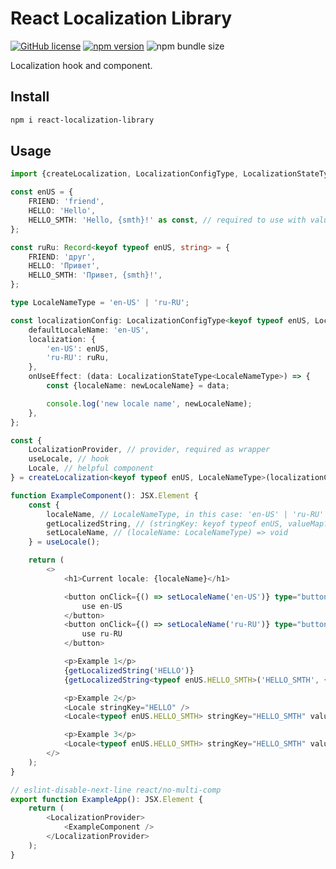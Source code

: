 # React Localization Library

[![GitHub license](https://img.shields.io/npm/l/react-localization-library)](https://github.com/webbestmaster/react-localization-library/blob/master/license)
[![npm version](https://img.shields.io/npm/v/react-localization-library.svg?style=flat)](https://www.npmjs.com/package/react-localization-library)
![npm bundle size](https://img.shields.io/bundlephobia/minzip/react-localization-library)
<!-- [![GitHub stars](https://img.shields.io/github/stars/webbestmaster/react-localization-library?style=social&maxAge=2592000)](https://github.com/webbestmaster/react-localization-library/) -->

Localization hook and component.

## Install

```bash
npm i react-localization-library
```

## Usage
```typescript jsx
import {createLocalization, LocalizationConfigType, LocalizationStateType} from 'react-localization-library';

const enUS = {
    FRIEND: 'friend',
    HELLO: 'Hello',
    HELLO_SMTH: 'Hello, {smth}!' as const, // required to use with value map
};

const ruRu: Record<keyof typeof enUS, string> = {
    FRIEND: 'друг',
    HELLO: 'Привет',
    HELLO_SMTH: 'Привет, {smth}!',
};

type LocaleNameType = 'en-US' | 'ru-RU';

const localizationConfig: LocalizationConfigType<keyof typeof enUS, LocaleNameType> = {
    defaultLocaleName: 'en-US',
    localization: {
        'en-US': enUS,
        'ru-RU': ruRu,
    },
    onUseEffect: (data: LocalizationStateType<LocaleNameType>) => {
        const {localeName: newLocaleName} = data;

        console.log('new locale name', newLocaleName);
    },
};

const {
    LocalizationProvider, // provider, required as wrapper
    useLocale, // hook
    Locale, // helpful component
} = createLocalization<keyof typeof enUS, LocaleNameType>(localizationConfig);

function ExampleComponent(): JSX.Element {
    const {
        localeName, // LocaleNameType, in this case: 'en-US' | 'ru-RU'
        getLocalizedString, // (stringKey: keyof typeof enUS, valueMap?: Record<string, number | string>) => string;
        setLocaleName, // (localeName: LocaleNameType) => void
    } = useLocale();

    return (
        <>
            <h1>Current locale: {localeName}</h1>

            <button onClick={() => setLocaleName('en-US')} type="button">
                use en-US
            </button>
            <button onClick={() => setLocaleName('ru-RU')} type="button">
                use ru-RU
            </button>

            <p>Example 1</p>
            {getLocalizedString('HELLO')}
            {getLocalizedString<typeof enUS.HELLO_SMTH>('HELLO_SMTH', {smth: getLocalizedString('FRIEND')})}

            <p>Example 2</p>
            <Locale stringKey="HELLO" />
            <Locale<typeof enUS.HELLO_SMTH> stringKey="HELLO_SMTH" valueMap={{smth: <Locale stringKey="FRIEND" />}} />

            <p>Example 3</p>
            <Locale<typeof enUS.HELLO_SMTH> stringKey="HELLO_SMTH" valueMap={{smth: '100500'}} />
        </>
    );
}

// eslint-disable-next-line react/no-multi-comp
export function ExampleApp(): JSX.Element {
    return (
        <LocalizationProvider>
            <ExampleComponent />
        </LocalizationProvider>
    );
}
```
